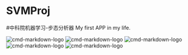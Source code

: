 # SVMProj
#中科院机器学习-步态分析器
  My first APP in my life.


![cmd-markdown-logo](https://github.com/ithuze/SVMProj/blob/master/shots/a1.png)
![cmd-markdown-logo](https://github.com/ithuze/SVMProj/blob/master/shots/a2.png)
![cmd-markdown-logo](https://github.com/ithuze/SVMProj/blob/master/shots/a3.png)
![cmd-markdown-logo](https://github.com/ithuze/SVMProj/blob/master/shots/a4.png)
![cmd-markdown-logo](https://github.com/ithuze/SVMProj/blob/master/shots/a5.png)
